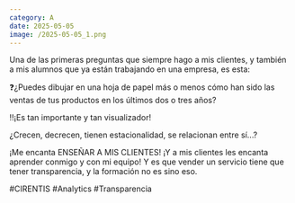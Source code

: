 ```yaml
--- 
category: A 
date: 2025-05-05 
image: /2025-05-05_1.png 
--- 
```


Una de las primeras preguntas que siempre hago a mis clientes, y también a mis alumnos que ya están trabajando en una empresa, es esta:

❓¿Puedes dibujar en una hoja de papel más o menos cómo han sido las ventas de tus productos en los últimos dos o tres años?

‼️¡Es tan importante y tan visualizador! 

¿Crecen, decrecen, tienen estacionalidad, se relacionan entre sí...?

¡Me encanta ENSEÑAR A MIS CLIENTES! ¡Y a mis clientes les encanta aprender conmigo y con mi equipo! Y es que vender un servicio tiene que tener transparencia, y la formación no es sino eso. 

#CIRENTIS #Analytics #Transparencia
